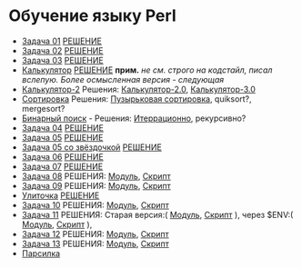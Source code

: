 # Обучение языку Perl

+ [Задача 01](/docs/Task_01.md) [РЕШЕНИЕ](Task_01.pl)
+ [Задача 02](/docs/Task_02.md) [РЕШЕНИЕ](Task_02.pl)
+ [Задача 03](/docs/Task_03.md) [РЕШЕНИЕ](Task_03.pl)
+ [Калькулятор](/docs/Task_Calc.md) [РЕШЕНИЕ](Calculator.pl) **прим.** *не см. строго на кодстайл, писал вслепую. Более осмысленная версия - следующая*
+ [Калькулятор-2](/docs/Task_Calc2.md) Решения: [Калькулятор-2.0](Calculator-2.0.pl), [Калькулятор-3.0](calculator-3.0.pl)
+ [Сортировка](/docs/Task_Sort.md) Решения: [Пузырьковая сортировка](Bubble_sort.pl), quiksort?, mergesort?
+ [Бинарный поиск](/docs/Binary_search.md) - Решения: [Итеррационно](Binary_search.pl), рекурсивно?
+ [Задача 04](/docs/Task_04.md) [РЕШЕНИЕ](Task_04.pl)
+ [Задача 05](/docs/Task_05.md) [РЕШЕНИЕ](Task_05.pl)
+ [Задача 05 со звёздочкой](/docs/Task_05-star.md) [РЕШЕНИЕ](Newsletter.pl)
+ [Задача 06](/docs/Task_06.md) [РЕШЕНИЕ](Task_06.pl)
+ [Задача 07](/docs/Task_07.md) [РЕШЕНИЕ](Tools.pm)
+ [Задача 08](/docs/Task_08.md) РЕШЕНИЯ: [Модуль](Tools_Task_08.pm), [Скрипт](Task_08.pl)
+ [Задача 09](/docs/Task_09.md) РЕШЕНИЯ: [Модуль](Tools_Task_09.pm), [Скрипт](Task_09.pl)
+ [Улиточка](/docs/Ulitochka.md) [РЕШЕНИЕ](Ulitochka.pl)
+ [Задача 10](/docs/Task_10.md) РЕШЕНИЯ: [Модуль](Tools_Task_10.pm), [Скрипт](Task_10.pl)
+ [Задача 11](/docs/Task_11.md) РЕШЕНИЯ: Старая версия:( [Модуль](Tools_Task_11.pm), [Скрипт](Task_11.pl) ), через $ENV:( [Модуль](Tools_Task_11v2.pm), [Скрипт](back_end_11.pl) ),
+ [Задача 12](/docs/Task_12.md) РЕШЕНИЯ: [Модуль](Tools_Task_12.pm), [Скрипт](Task_12.pl)
+ [Задача 13](/docs/Task_13.md) РЕШЕНИЯ: [Модуль](Tools_Task_13.pm), [Скрипт](Task_13.pl)
+ [Парсилка](/docs/Parse_tool.md) 
